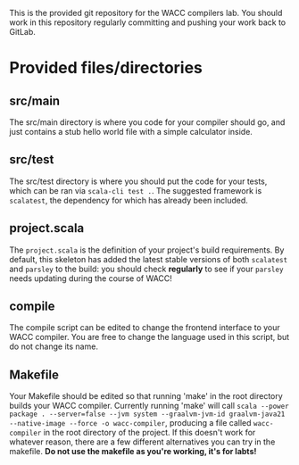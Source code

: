 This is the provided git repository for the WACC compilers lab. You should work
in this repository regularly committing and pushing your work back to GitLab.

# Provided files/directories

## src/main

The src/main directory is where you code for your compiler should go, and just
contains a stub hello world file with a simple calculator inside.

## src/test
The src/test directory is where you should put the code for your tests, which
can be ran via `scala-cli test .`. The suggested framework is `scalatest`, the dependency
for which has already been included.

## project.scala
The `project.scala` is the definition of your project's build requirements. By default,
this skeleton has added the latest stable versions of both `scalatest` and `parsley`
to the build: you should check **regularly** to see if your `parsley` needs updating
during the course of WACC!

## compile

The compile script can be edited to change the frontend interface to your WACC
compiler. You are free to change the language used in this script, but do not
change its name.

## Makefile

Your Makefile should be edited so that running 'make' in the root directory
builds your WACC compiler. Currently running 'make' will call
`scala --power package . --server=false --jvm system --graalvm-jvm-id graalvm-java21 --native-image --force -o wacc-compiler`, producing a file called
`wacc-compiler`
in the root directory of the project. If this doesn't work for whatever reason, there are a few
different alternatives you can try in the makefile. **Do not use the makefile as you're working, it's for labts!**
